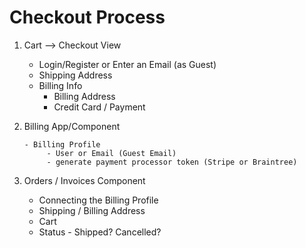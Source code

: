 # Checkout Process1. Cart --> Checkout View         - Login/Register or Enter an Email (as Guest)     - Shipping Address     - Billing Info         - Billing Address         - Credit Card / Payment               2. Billing App/Component         - Billing Profile             - User or Email (Guest Email)             - generate payment processor token (Stripe or Braintree)                           3. Orders / Invoices Component    -   Connecting the Billing Profile    -   Shipping / Billing Address    -   Cart    -   Status - Shipped? Cancelled?        